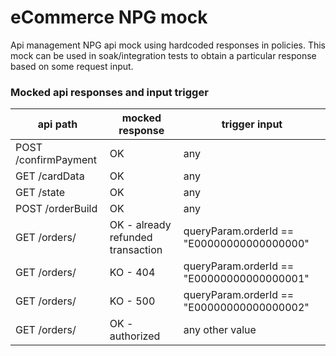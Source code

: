 # eCommerce NPG mock

Api management NPG api mock using hardcoded responses in policies.
This mock can be used in soak/integration tests to obtain a particular response based on some request input.

### Mocked api responses and input trigger

| api path             | mocked response                   | trigger input                              | 
|----------------------|-----------------------------------|--------------------------------------------|
| POST /confirmPayment | OK                                | any                                        |
| GET /cardData        | OK                                | any                                        |
| GET /state           | OK                                | any                                        |
| POST /orderBuild     | OK                                | any                                        |
| GET /orders/         | OK - already refunded transaction | queryParam.orderId == "E00000000000000000" |
| GET /orders/         | KO - 404                          | queryParam.orderId == "E00000000000000001" |
| GET /orders/         | KO - 500                          | queryParam.orderId == "E00000000000000002" |
| GET /orders/         | OK - authorized                   | any other value                            |
